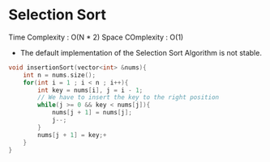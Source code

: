 # Selection Sort

Time Complexity : O(N \* 2)
Space COmplexity : O(1)

- The default implementation of the Selection Sort Algorithm is not stable. 

```cpp
void insertionSort(vector<int> &nums){
    int n = nums.size();
    for(int i = 1 ; i < n ; i++){
        int key = nums[i], j = i - 1;
        // We have to insert the key to the right position
        while(j >= 0 && key < nums[j]){
            nums[j + 1] = nums[j];
            j--;
        }
        nums[j + 1] = key;+
    }
}
```